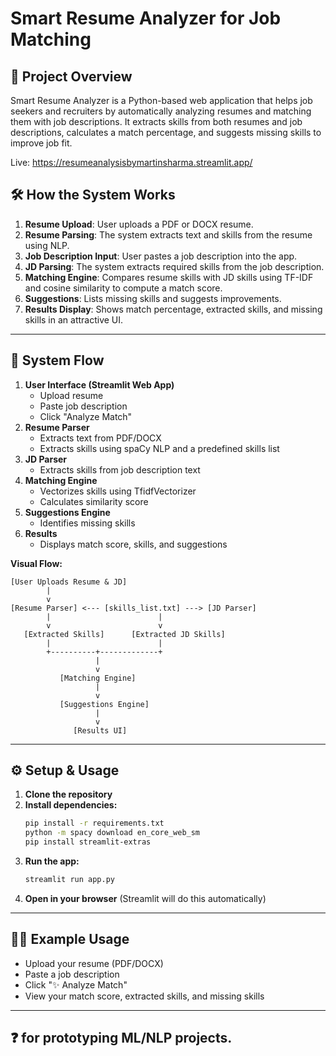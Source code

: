 # Smart Resume Analyzer for Job Matching

## 🚀 Project Overview

Smart Resume Analyzer is a Python-based web application that helps job seekers and recruiters by automatically analyzing resumes and matching them with job descriptions. It extracts skills from both resumes and job descriptions, calculates a match percentage, and suggests missing skills to improve job fit.

Live: https://resumeanalysisbymartinsharma.streamlit.app/


## 🛠️ How the System Works

1. **Resume Upload**: User uploads a PDF or DOCX resume.
2. **Resume Parsing**: The system extracts text and skills from the resume using NLP.
3. **Job Description Input**: User pastes a job description into the app.
4. **JD Parsing**: The system extracts required skills from the job description.
5. **Matching Engine**: Compares resume skills with JD skills using TF-IDF and cosine similarity to compute a match score.
6. **Suggestions**: Lists missing skills and suggests improvements.
7. **Results Display**: Shows match percentage, extracted skills, and missing skills in an attractive UI.

---

## 🔄 System Flow

1. **User Interface (Streamlit Web App)**
    - Upload resume
    - Paste job description
    - Click "Analyze Match"
2. **Resume Parser**
    - Extracts text from PDF/DOCX
    - Extracts skills using spaCy NLP and a predefined skills list
3. **JD Parser**
    - Extracts skills from job description text
4. **Matching Engine**
    - Vectorizes skills using TfidfVectorizer
    - Calculates similarity score
5. **Suggestions Engine**
    - Identifies missing skills
6. **Results**
    - Displays match score, skills, and suggestions

**Visual Flow:**

```
[User Uploads Resume & JD] 
        | 
        v
[Resume Parser] <--- [skills_list.txt] ---> [JD Parser]
        |                        |
        v                        v
   [Extracted Skills]      [Extracted JD Skills]
        |                        |
        +----------+-------------+
                   |
                   v
           [Matching Engine]
                   |
                   v
           [Suggestions Engine]
                   |
                   v
              [Results UI]
```

---

## ⚙️ Setup & Usage

1. **Clone the repository**
2. **Install dependencies:**
   ```sh
   pip install -r requirements.txt
   python -m spacy download en_core_web_sm
   pip install streamlit-extras
   ```
3. **Run the app:**
   ```sh
   streamlit run app.py
   ```
4. **Open in your browser** (Streamlit will do this automatically)

---

## 🧑‍💻 Example Usage

- Upload your resume (PDF/DOCX)
- Paste a job description
- Click "✨ Analyze Match"
- View your match score, extracted skills, and missing skills

---

## ❓  for prototyping ML/NLP projects.


